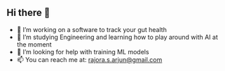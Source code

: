 ## Hi there 👋

- 🔭 I’m working on a software to track your gut health
- 🌱 I’m studying Engineering and learning how to play around with AI at the moment
- 🤔 I’m looking for help with training ML models
- 📫 You can reach me at: rajora.s.arjun@gmail.com

